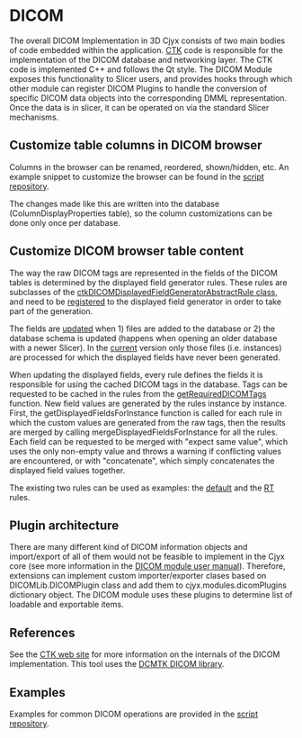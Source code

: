 # DICOM

The overall DICOM Implementation in 3D Cjyx consists of two main bodies of code embedded within the application.  [CTK](https://commontk.org) code is responsible for the implementation of the DICOM database and networking layer. The CTK code is implemented C++ and follows the Qt style. The DICOM Module exposes this functionality to Slicer users, and provides hooks through which other module can register DICOM Plugins to handle the conversion of specific DICOM data objects into the corresponding DMML representation.  Once the data is in slicer, it can be operated on via the standard Slicer mechanisms.

## Customize table columns in DICOM browser

Columns in the browser can be renamed, reordered, shown/hidden, etc. An example snippet to customize the browser can be found in the [script repository](../script_repository.md#customize-table-columns-in-dicom-browser).

The changes made like this are written into the database (ColumnDisplayProperties table), so the column customizations can be done only once per database.

## Customize DICOM browser table content

The way the raw DICOM tags are represented in the fields of the DICOM tables is determined by the displayed field generator rules. These rules are subclasses of the [ctkDICOMDisplayedFieldGeneratorAbstractRule class](https://github.com/commontk/CTK/blob/9c2af28e84da1abb986036317d75009d4c149923/Libs/DICOM/Core/ctkDICOMDisplayedFieldGeneratorAbstractRule.h), and need to be [registered](https://github.com/commontk/CTK/blob/9c2af28e84da1abb986036317d75009d4c149923/Libs/DICOM/Core/ctkDICOMDisplayedFieldGenerator.h#L70) to the displayed field generator in order to take part of the generation.

The fields are [updated](https://github.com/commontk/CTK/9c2af28e84da1abb986036317d75009d4c149923/blob/Libs/DICOM/Core/ctkDICOMDatabase.h#L207) when 1) files are added to the database or 2) the database schema is updated (happens when opening an older database with a newer Slicer). In the [current](https://github.com/commontk/CTK/tree/9c2af28e84da1abb986036317d75009d4c149923) version only those files (i.e. instances) are processed for which the displayed fields have never been generated.

When updating the displayed fields, every rule defines the fields it is responsible for using the cached DICOM tags in the database. Tags can be requested to be cached in the rules from the [getRequiredDICOMTags](https://github.com/commontk/CTK/blob/9c2af28e84da1abb986036317d75009d4c149923/Libs/DICOM/Core/ctkDICOMDisplayedFieldGeneratorAbstractRule.h#L63) function. New field values are generated by the rules instance by instance. First, the getDisplayedFieldsForInstance function is called for each rule in which the custom values are generated from the raw tags, then the results are merged by calling mergeDisplayedFieldsForInstance for all the rules. Each field can be requested to be merged with "expect same value", which uses the only non-empty value and throws a warning if conflicting values are encountered, or with "concatenate", which simply concatenates the displayed field values together.

The existing two rules can be used as examples: the [default](https://github.com/commontk/CTK/blob/9c2af28e84da1abb986036317d75009d4c149923/Libs/DICOM/Core/ctkDICOMDisplayedFieldGeneratorDefaultRule.cpp) and the [RT](https://github.com/commontk/CTK/blob/9c2af28e84da1abb986036317d75009d4c149923/Libs/DICOM/Core/ctkDICOMDisplayedFieldGeneratorRadiotherapySeriesDescriptionRule.cpp) rules.

## Plugin architecture

There are many different kind of DICOM information objects and import/export of all of them would not be feasible to implement in the Cjyx core (see more information in the [DICOM module user manual](../../user_guide/modules/dicom.md#dicom-plugins)). Therefore, extensions can implement custom importer/exporter clases based on DICOMLib.DICOMPlugin class and add them to cjyx.modules.dicomPlugins dictionary object. The DICOM module uses these plugins to determine list of loadable and exportable items.

## References

See the [CTK web site](https://commontk.org) for more information on the internals of the DICOM implementation. This tool uses the [DCMTK DICOM library](https://dicom.offis.de).

## Examples

Examples for common DICOM operations are provided in the [script repository](../script_repository.md#dicom).
